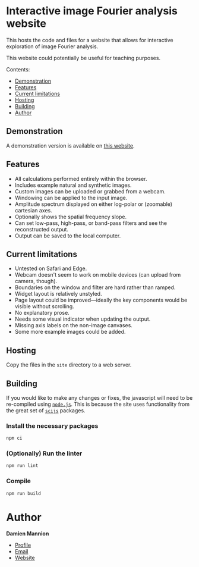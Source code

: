 # Interactive image Fourier analysis website

This hosts the code and files for a website that allows for interactive exploration of image Fourier analysis.

This website could potentially be useful for teaching purposes.

Contents:

* [Demonstration](https://github.com/djmannion/img_freq_web#demonstration)
* [Features](https://github.com/djmannion/img_freq_web#features)
* [Current limitations](https://github.com/djmannion/img_freq_web#current-limitations)
* [Hosting](https://github.com/djmannion/img_freq_web#hosting)
* [Building](https://github.com/djmannion/img_freq_web#building)
* [Author](https://github.com/djmannion/img_freq_web#author)

## Demonstration

A demonstration version is available on [this website](https://www.djmannion.net/img_freq_web).

## Features

* All calculations performed entirely within the browser.
* Includes example natural and synthetic images.
* Custom images can be uploaded or grabbed from a webcam.
* Windowing can be applied to the input image.
* Amplitude spectrum displayed on either log-polar or (zoomable) cartesian axes.
* Optionally shows the spatial frequency slope.
* Can set low-pass, high-pass, or band-pass filters and see the reconstructed output.
* Output can be saved to the local computer.

## Current limitations

* Untested on Safari and Edge.
* Webcam doesn't seem to work on mobile devices (can upload from camera, though).
* Boundaries on the window and filter are hard rather than ramped.
* Widget layout is relatively unstyled.
* Page layout could be improved&mdash;ideally the key components would be visible without scrolling.
* No explanatory prose.
* Needs some visual indicator when updating the output.
* Missing axis labels on the non-image canvases.
* Some more example images could be added.

## Hosting

Copy the files in the `site` directory to a web server.

## Building

If you would like to make any changes or fixes, the javascript will need to be re-compiled using [`node.js`](https://nodejs.org/).
This is because the site uses functionality from the great set of [`scijs`](https://github.com/scijs) packages.

### Install the necessary packages

```bash
npm ci
```

### (Optionally) Run the linter

```bash
npm run lint
```

### Compile

```bash
npm run build
```

# Author

**Damien Mannion**

* [Profile](https://github.com/djmannion)
* [Email](mailto:damien@djmannion.net)
* [Website](https://www.djmannion.net)
